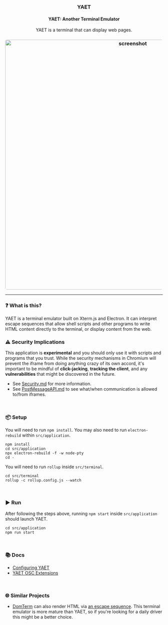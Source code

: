 <h3 align="center">YAET</h3>
<h4 align="center">YAET: Another Terminal Emulator</h4>

<p align="center">
YAET is a terminal that can display web pages.
</p>

<h3 align="center"><img width="800" style="border-radius:5px;" alt="screenshot" src="https://assets.puter.site/yaet.webp"></h3>

<hr>

### ❓ What is this?

YAET is a terminal emulator built on Xterm.js and Electron.
It can interpret escape sequences that allow shell scripts and other programs to write HTML content directly to the terminal, or display content from the web.

### ⚠️ Security Implications

This application is **experimental** and you should only use it with scripts and programs
that you trust. While the security mechanisms in Chromium will prevent the iframe from
doing anything crazy of its own accord, it's important to be mindful of
**click-jacking**, **tracking the client**, and any **vulnerabilities** that might be
discovered in the future.

- See [Security.md](./doc/Security.md) for more information.
- See [PostMessageAPI.md](./doc/PostMessageAPI.md) to see what/when
  communication is allowed to/from iframes.

<br>

### 📦 Setup

You will need to run `npm install`. You may also need to run `electron-rebuild`
within `src/application`.

```
npm install
cd src/application
npx electron-rebuild -f -w node-pty
cd -
```

You will need to run `rollup` inside `src/terminal`.

```
cd src/terminal
rollup -c rollup.config.js --watch
```

<br>

### ▶️ Run

After following the steps above, running `npm start`
inside `src/application` should launch YAET.

```
cd src/application
npm run start
```

<br>


### 📚 Docs

- [Configuring YAET](./doc/Configuration.md)
- [YAET OSC Extensions](./doc/OSC.md)

<br>

### 🌐 Similar Projects

- [DomTerm](https://domterm.org/Wire-byte-protocol.html)
  can also render HTML via [an escape sequence](https://domterm.org/Wire-byte-protocol.html).
  This terminal emulator is more mature than YAET, so if you're looking for a daily driver
  this might be a better choice.
